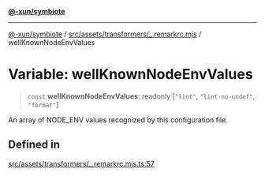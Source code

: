 [**@-xun/symbiote**](../../../../../README.md)

***

[@-xun/symbiote](../../../../../README.md) / [src/assets/transformers/\_.remarkrc.mjs](../README.md) / wellKnownNodeEnvValues

# Variable: wellKnownNodeEnvValues

> `const` **wellKnownNodeEnvValues**: readonly [`"lint"`, `"lint-no-undef"`, `"format"`]

An array of NODE_ENV values recognized by this configuration file.

## Defined in

[src/assets/transformers/\_.remarkrc.mjs.ts:57](https://github.com/Xunnamius/symbiote/blob/365faa6b8d22d2d1cc9b1342665abfa85d3e4f67/src/assets/transformers/_.remarkrc.mjs.ts#L57)
